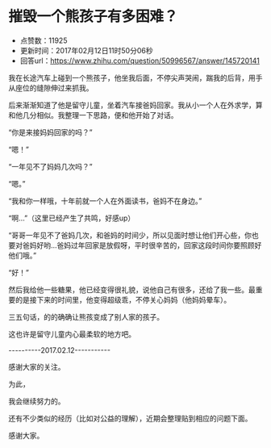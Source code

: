 # 摧毁一个熊孩子有多困难？
- 点赞数：11925
- 更新时间：2017年02月12日11时50分06秒
- 回答url：https://www.zhihu.com/question/50996567/answer/145720141
<body>
 <p data-pid="u9hiF_fV">我在长途汽车上碰到一个熊孩子，他坐我后面，不停尖声哭闹，踹我的后背，用手从座位的缝隙伸过来抓我。</p>
 <p data-pid="qyA7eYQy">后来渐渐知道了他是留守儿童，坐着汽车接爸妈回家。我从小一个人在外求学，算和他几分相似。我整理一下思路，便和他开始了对话。</p>
 <p data-pid="RA8hrKfA">“你是来接妈妈回家的吗？”</p>
 <p data-pid="dKDDymBW">“嗯！”</p>
 <p data-pid="xNdk-mS2">“一年见不了妈妈几次吗？”</p>
 <p data-pid="sUwkN7Od">“嗯。”</p>
 <p data-pid="j2ztbkmM">“我和你一样哦，十年前就一个人在外面读书，爸妈不在身边。”</p>
 <p data-pid="WnZHI4Rv">“啊…”（这里已经产生了共鸣，好感up）</p>
 <p data-pid="C37lvP82">“哥哥一年见不了爸妈几次，和爸妈的时间少，所以见面时想让他们开心些，你也要对爸妈好哟…爸妈过年回家是放假呀，平时很辛苦的，回家这段时间你要照顾好他们哦。”</p>
 <p data-pid="07Ss731e">“好！”</p>
 <p data-pid="zixADkCS">然后我给他一些糖果，他已经变得很礼貌，说他自己有很多，还给了我一些。最重要的是接下来的时间里，他变得超级乖，不停关心妈妈（他妈妈晕车）。</p>
 <p data-pid="MYk_CBku">三五句话，的的确确让熊孩变成了别人家的孩子。</p>
 <p data-pid="yyFgoEJH">这也许是留守儿童内心最柔软的地方吧。</p>
 <p data-pid="26qlhsfD">----------2017.02.12-----------</p>
 <p data-pid="War-715R">感谢大家的关注。</p>
 <p data-pid="YWjcbXmf">为此，</p>
 <p data-pid="8yCPf6Iq">我会继续努力的。</p>
 <p data-pid="MMXRJo5F">还有不少类似的经历（比如对公益的理解），近期会整理贴到相应的问题下面。</p>
 <p data-pid="YZWg5XZn">感谢大家。</p>
</body>